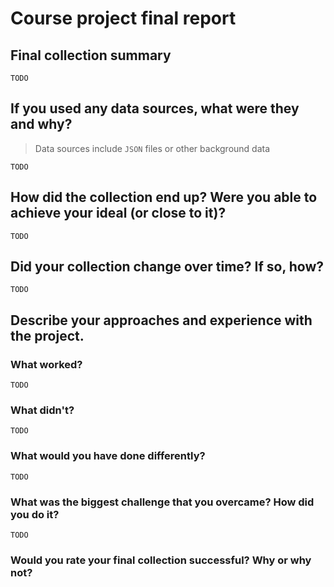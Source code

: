# Course project final report

## Final collection summary

`TODO`

## If you used any data sources, what were they and why?

> Data sources include `JSON` files or other background data

`TODO`

## How did the collection end up? Were you able to achieve your ideal (or close to it)?

`TODO`

## Did your collection change over time? If so, how?

`TODO`

## Describe your approaches and experience with the project.

### What worked?

`TODO`

### What didn't?

`TODO`

### What would you have done differently?

`TODO`


### What was the biggest challenge that you overcame? How did you do it?

`TODO`

### Would you rate your final collection successful? Why or why not?